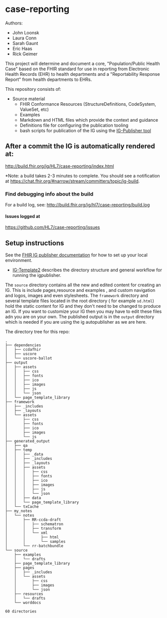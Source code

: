 # case-reporting

Authors:

- John Loonsk
- Laura Conn
- Sarah Gaunt
- Eric Haas
- Rick Geimer

This project will determine and document a core, "Population/Public Health Case" based on the FHIR standard for use in reporting from Electronic Health Records (EHR) to health departments and a "Reportability Response Report" from health departments to EHRs.

This repository consists of:

- Source material
  - FHIR Conformance Resources (StructureDefinitions, CodeSystem, ValueSet, etc)
  - Examples
  - Markdown and HTML files which provide the context and guidance
  - Definitions file for configuring the publication tooling
  - bash scripts for publication of the IG using the [IG-Publisher tool](http://wiki.hl7.org/index.php?title=IG_Publisher_Documentation)


## After a commit the IG is automatically rendered at:

http://build.fhir.org/ig/HL7/case-reporting/index.html

*Note: a build takes 2-3 minutes to complete. You should see a notification at https://chat.fhir.org/#narrow/stream/committers/topic/ig-build.

### Find debugging info about the build

For a build log, see:
http://build.fhir.org/ig/hl7/case-reporting/build.log

#### Issues logged at

https://github.com/HL7/case-reporting/issues


## Setup instructions

See the [FHIR IG publisher documentation](http://wiki.hl7.org/index.php?title=IG_Publisher_Documentation)  for how to set up your local environment.

- [IG-Template2](https://github.com/Healthedata1/IG-Template2) describes the directory structure and general workflow for running the igpublisher.

The `source` directory contains all the new and edited content for creating an IG. This is include pages,resource and examples , and custom navigation and logos, images and even stylesheets. The `framework` directory and several template files located in the root directory ( for example `sd.html`) hold the static content for IG and they don't need to be changed to produce an IG. If you want to customize your IG then you may have to edit these files adn you are on your own. The published output is in the `output` directory which is needed if you are using the ig autopublisher as we are here.

The directory tree for this repo:

~~~
.
├── dependencies
│   ├── ccdafhir
│   ├── uscore
│   └── uscore-ballot
├── output
│   ├── assets
│   │   ├── css
│   │   ├── fonts
│   │   ├── ico
│   │   ├── images
│   │   ├── js
│   │   └── json
│   └── page_template_library
├── framework
│   ├── _includes
│   ├── _layouts
│   └── assets
│       ├── css
│       ├── fonts
│       ├── ico
│       ├── images
│       └── js
├── generated_output
│   ├── qa
│   ├── temp
│   │   ├── _data
│   │   ├── _includes
│   │   ├── _layouts
│   │   ├── assets
│   │   │   ├── css
│   │   │   ├── fonts
│   │   │   ├── ico
│   │   │   ├── images
│   │   │   ├── js
│   │   │   └── json
│   │   ├── data
│   │   └── page_template_library
│   └── txCache
├── my_notes
│   └── notes
│       ├── RR-ccda-draft
│       │   ├── schematron
│       │   ├── transform
│       │   └── xml
│       │       ├── html
│       │       └── samples
│       └── rr-batchbundle
└── source
    ├── examples
    │   └── drafts
    ├── page_template_library
    ├── pages
    │   ├── _includes
    │   └── assets
    │       ├── css
    │       ├── images
    │       └── json
    ├── resources
    │   └── drafts
    └── worddocs

60 directories

~~~

